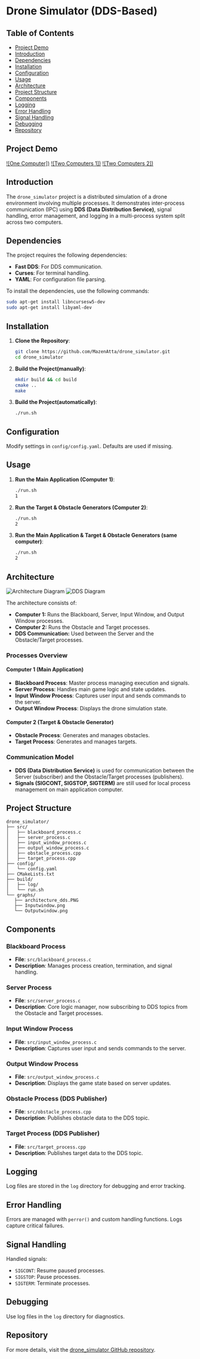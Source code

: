 # Drone Simulator (DDS-Based)

## Table of Contents
- [Project Demo](#project-demo)
- [Introduction](#introduction)
- [Dependencies](#dependencies)
- [Installation](#installation)
- [Configuration](#configuration)
- [Usage](#usage)
- [Architecture](#architecture)
- [Project Structure](#project-structure)
- [Components](#components)
- [Logging](#logging)
- [Error Handling](#error-handling)
- [Signal Handling](#signal-handling)
- [Debugging](#debugging)
- [Repository](#repository)

## Project Demo

[![One Computer])](https://drive.google.com/file/d/1EBTtN-gIMC3GMbld8eKrcUvEuC2V4qEU/view?usp=drive_link)
[![Two Computers 1])](https://drive.google.com/file/d/1J1YTfIWsN3fiVha21Qg0k1I2rGuXVrJu/view?usp=drive_link)
[![Two Computers 2])](https://drive.google.com/file/d/1oxCPAR6arX9C6x8LmKouhRSKpJIKfLST/view?usp=drive_link)


## Introduction
The `drone_simulator` project is a distributed simulation of a drone environment involving multiple processes. It demonstrates inter-process communication (IPC) using **DDS (Data Distribution Service)**, signal handling, error management, and logging in a multi-process system split across two computers.

## Dependencies
The project requires the following dependencies:
- **Fast DDS**: For DDS communication.
- **Curses**: For terminal handling.
- **YAML**: For configuration file parsing.

To install the dependencies, use the following commands:
```sh
sudo apt-get install libncursesw5-dev
sudo apt-get install libyaml-dev
```

## Installation
1. **Clone the Repository**:
   ```sh
   git clone https://github.com/MazenAtta/drone_simulator.git
   cd drone_simulator
   ```

2. **Build the Project(manually)**:
   ```sh
   mkdir build && cd build
   cmake ..
   make
   ```
3. **Build the Project(automatically)**:
   ```sh
   ./run.sh
   ```

## Configuration
Modify settings in `config/config.yaml`. Defaults are used if missing.

## Usage
1. **Run the Main Application (Computer 1)**:
   ```sh
   ./run.sh
   1
   ```

2. **Run the Target & Obstacle Generators (Computer 2)**:
   ```sh
   ./run.sh
   2
   ```
   
3. **Run the Main Application & Target & Obstacle Generators (same computer)**:
   ```sh
   ./run.sh
   2
   ```

## Architecture
![Architecture Diagram](graphs/Slide3.PNG.PNG)
![DDS Diagram](graphs/Slide4.PNG)

The architecture consists of:
- **Computer 1:** Runs the Blackboard, Server, Input Window, and Output Window processes.
- **Computer 2:** Runs the Obstacle and Target processes.
- **DDS Communication:** Used between the Server and the Obstacle/Target processes.

### Processes Overview

#### **Computer 1 (Main Application)**
- **Blackboard Process**: Master process managing execution and signals.
- **Server Process**: Handles main game logic and state updates.
- **Input Window Process**: Captures user input and sends commands to the server.
- **Output Window Process**: Displays the drone simulation state.

#### **Computer 2 (Target & Obstacle Generator)**
- **Obstacle Process**: Generates and manages obstacles.
- **Target Process**: Generates and manages targets.

### Communication Model
- **DDS (Data Distribution Service)** is used for communication between the Server (subscriber) and the Obstacle/Target processes (publishers).
- **Signals (SIGCONT, SIGSTOP, SIGTERM)** are still used for local process management on main application computer.

## Project Structure
```
drone_simulator/
├── src/
│   ├── blackboard_process.c
│   ├── server_process.c
│   ├── input_window_process.c
│   ├── output_window_process.c
│   ├── obstacle_process.cpp
│   ├── target_process.cpp
├── config/
│   └── config.yaml
├── CMakeLists.txt
├── build/
│   ├── log/
│   └── run.sh
└── graphs/
   ├── architecture_dds.PNG
   ├── Inputwindow.png
   └── Outputwindow.png
```

## Components
### Blackboard Process
- **File**: `src/blackboard_process.c`
- **Description**: Manages process creation, termination, and signal handling.

### Server Process
- **File**: `src/server_process.c`
- **Description**: Core logic manager, now subscribing to DDS topics from the Obstacle and Target processes.

### Input Window Process
- **File**: `src/input_window_process.c`
- **Description**: Captures user input and sends commands to the server.

### Output Window Process
- **File**: `src/output_window_process.c`
- **Description**: Displays the game state based on server updates.

### Obstacle Process (DDS Publisher)
- **File**: `src/obstacle_process.cpp`
- **Description**: Publishes obstacle data to the DDS topic.

### Target Process (DDS Publisher)
- **File**: `src/target_process.cpp`
- **Description**: Publishes target data to the DDS topic.

## Logging
Log files are stored in the `log` directory for debugging and error tracking.

## Error Handling
Errors are managed with `perror()` and custom handling functions. Logs capture critical failures.

## Signal Handling
Handled signals:
- `SIGCONT`: Resume paused processes.
- `SIGSTOP`: Pause processes.
- `SIGTERM`: Terminate processes.

## Debugging
Use log files in the `log` directory for diagnostics.

## Repository
For more details, visit the [drone_simulator GitHub repository](https://github.com/MazenAtta/drone_simulator).

